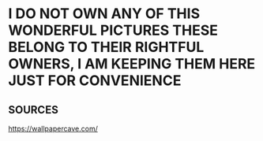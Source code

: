 # I DO NOT OWN ANY OF THIS WONDERFUL PICTURES THESE BELONG TO THEIR RIGHTFUL OWNERS, I AM KEEPING THEM HERE JUST FOR CONVENIENCE

## SOURCES

https://wallpapercave.com/
